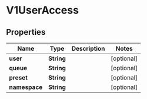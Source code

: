 

# V1UserAccess


## Properties

| Name | Type | Description | Notes |
|------------ | ------------- | ------------- | -------------|
|**user** | **String** |  |  [optional] |
|**queue** | **String** |  |  [optional] |
|**preset** | **String** |  |  [optional] |
|**namespace** | **String** |  |  [optional] |



